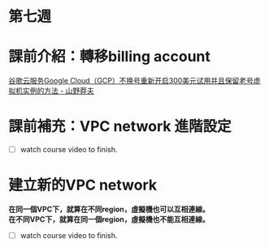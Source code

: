 # 第七週

# 課前介紹：轉移billing account
[谷歌云服务Google Cloud（GCP）不换号重新开启300美元试用并且保留老号虚拟机实例的方法 - 山野莽夫](https://www.shanyemangfu.com/gcp-300-old-account.html)

# 課前補充：VPC network 進階設定
- [ ] watch course video to finish.

# 建立新的VPC network
**在同一個VPC下，就算在不同region，虛擬機也可以互相連線。**<br>
**在不同VPC下，就算在同一個region，虛擬機也不能互相連線。**

- [ ] watch course video to finish.
